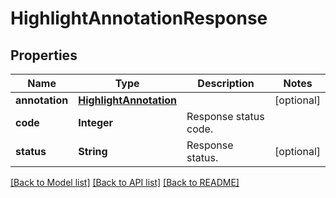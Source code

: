 
# HighlightAnnotationResponse


## Properties
Name | Type | Description | Notes
------------ | ------------- | ------------- | -------------
**annotation** | [**HighlightAnnotation**](HighlightAnnotation.md) |  | [optional]
**code** | **Integer** | Response status code. | 
**status** | **String** | Response status. | [optional]


[[Back to Model list]](../../README.md#documentation-for-models) [[Back to API list]](../../README.md#documentation-for-api-endpoints) [[Back to README]](../../README.md)



